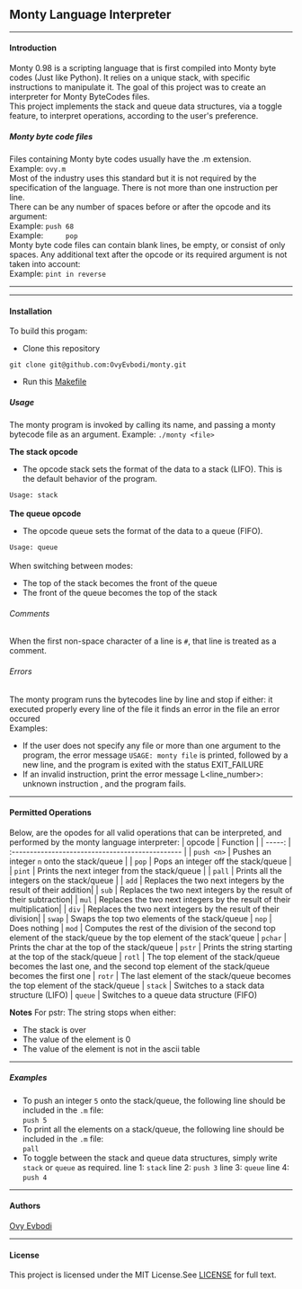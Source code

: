 ## Monty Language Interpreter
***
#### Introduction
Monty 0.98 is a scripting language that is first compiled into Monty byte codes (Just like Python). It relies on a unique stack, with specific instructions to manipulate it. The goal of this project was to create an interpreter for Monty ByteCodes files.<br>
This project implements the stack and queue data structures, via a toggle feature, to interpret  operations, according to the user's preference.
##### Monty byte code files
Files containing Monty byte codes usually have the .m extension.<br>
Example: ``ovy.m``<br>
Most of the industry uses this standard but it is not required by the specification of the language. There is not more than one instruction per line.<br>
There can be any number of spaces before or after the opcode and its argument:<br>
Example: ``push 68``<br>
Example: ``     pop``<br>
Monty byte code files can contain blank lines, be empty, or consist of only spaces. Any additional text after the opcode or its required argument is not taken into account:<br>
Example: ``pint in reverse``
***

***
#### Installation
To build this progam:
- Clone this repository 
```shell
git clone git@github.com:OvyEvbodi/monty.git
````
- Run this [Makefile](https://github.com/OvyEvbodi/monty/blob/master/Makefile)

##### Usage
The monty program is invoked by calling its name, and passing a monty bytecode file as an argument.
Example: ``./monty <file>``
<br>

**The stack opcode**
- The opcode stack sets the format of the data to a stack (LIFO). This is the default behavior of the program.

`Usage: stack`<br>
<br>
**The queue opcode**
- The opcode queue sets the format of the data to a queue (FIFO).

`Usage: queue`
<br><br>
When switching between modes:<br>

- The top of the stack becomes the front of the queue
- The front of the queue becomes the top of the stack<br>

###### Comments
When the first non-space character of a line is `#`, that line is treated as a comment.

###### Errors
The monty program runs the bytecodes line by line and stop if either:
it executed properly every line of the file
it finds an error in the file
an error occured<br>
Examples:
- If the user does not specify any file or more than one argument to the program, the error message ``USAGE: monty file`` is printed, followed by a new line, and the program is exited with the status EXIT_FAILURE<br>
- If an invalid instruction, print the error message L<line_number>: unknown instruction <opcode>,
and the program fails.

***
#### Permitted Operations
Below, are the opodes for all valid operations that can be interpreted, and performed by the monty language interpreter:
|  opcode    |           Function                               |
|  -----:    | :----------------------------------------------- |
| `push <n>` | Pushes an integer `n` onto the stack/queue       |
| `pop`      | Pops an integer off the stack/queue              |
| `pint`     | Prints the next integer from the stack/queue     |
| `pall`     | Prints all the integers on the stack/queue       |
| `add`      | Replaces the two next integers by the result of their addition|
| `sub`      | Replaces the two next integers by the result of their subtraction|
| `mul`      | Replaces the two next integers by the result of their multiplication|
| `div`      | Replaces the two next integers by the result of their division|
| `swap`     | Swaps the top two elements of the stack/queue
| `nop`      | Does nothing
| `mod`      | Computes the rest of the division of the second top element of the stack/queue by the top element of the stack'queue
| `pchar`    | Prints the char at the top of the stack/queue
| `pstr`     | Prints the string starting at the top of the stack/queue
| `rotl`     | The top element of the stack/queue becomes the last one, and the second top element of the stack/queue becomes the first one
| `rotr`     | The last element of the stack/queue becomes the top element of the stack/queue
| `stack`    | Switches to a stack data structure (LIFO)
| `queue`    | Switches to a queue data structure (FIFO)

**Notes**
For pstr:
The string stops when either:
- The stack is over
- The value of the element is 0
- The value of the element is not in the ascii table
***
##### Examples
- To push an integer ``5`` onto the stack/queue, the following line should be included in the ``.m`` file:<br>
``push 5``
- To print all the elements on a stack/queue, the following line should be included in the ``.m`` file:<br>
``pall``
- To toggle between the stack and queue data structures, simply write ``stack`` or ``queue`` as required.
line 1: ``stack``
line 2: ``push 3``
line 3: ``queue``
line 4: ``push 4``
***
#### Authors
[Ovy Evbodi](https://github.com/OvyEvbodi)
***
#### License
This project is licensed under the MIT License.See [LICENSE](https://github.com/OvyEvbodi/monty/blob/master/LICENSE) for full text.